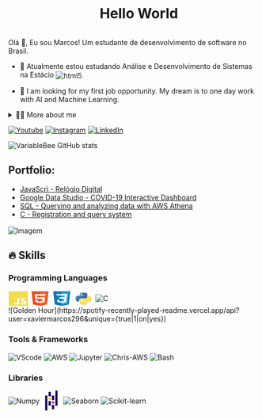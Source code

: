 <!--título-->
<div id="user-content-toc">
  <ul align="center">
    <summary><h1 style="display: inline-block">Hello World</h1></summary>
</div>

<!-- Presentation -->
<p>
  Olá 👋, Eu sou Marcos! Um estudante de desenvolvimento de software no Brasil.

  - 🌱 Atualmente estou estudando Análise e Desenvolvimento de Sistemas na Estácio <img align="center" alt="html5" src="https://img.shields.io/badge/Edx-193A3E?style=for-the-badge&logo=edx&logoColor=white" />

  - 🔭 I am looking for my first job opportunity. My dream is to one day work with AI and Machine Learning.
</p>

<!-- Dropdown -->
<details>
  <summary>👨‍💻 More about me</summary>

  - 💬 I am 26 years old, currently living in Brazil. I have fluency in English and have experience with SQL, Python, Data Analysis, Data visualization, and Machine Learning. I'm also a content creator on YouTube since 2018, which helped me develop important skills such as creativity, communication, marketing, analytical capability, community and social media management.

  - ⚡ I enjoy reading, whether it's a good book, manga, or comics, as well as watching movies and playing games! I believe that our personal interests contribute to a more refined perception of things and problem-solving. \o/
</details>

<!-- Links -->
[![Youtube](https://img.shields.io/badge/YouTube-FF0000?style=for-the-badge&logo=youtube&logoColor=white)](https://www.youtube.com/channel/UC177sCc63-aazx2T3n1LGWg)
[![Instagram](https://img.shields.io/badge/Instagram-E4405F?style=for-the-badge&logo=instagram&logoColor=white)](https://www.instagram.com/marcosscandian/)
[![LinkedIn](https://img.shields.io/badge/LinkedIn-0077B5?style=for-the-badge&logo=linkedin&logoColor=white)](https://www.linkedin.com/in/marcos-scandian-75321b20a?utm_source=share&utm_campaign=share_via&utm_content=profile&utm_medium=android_app)

<!-- GithubStats -->
![VariableBee GitHub stats](https://github-readme-stats.vercel.app/api?username=variablebee&show_icons=true&theme=gotham)

<!-- Portfolio -->
## Portfolio:
- [JavaScri - Relógio Digital](https://markscandian.github.io/relogiodigitalmp/)
- [Google Data Studio - COVID-19 Interactive Dashboard](https://github.com/VariableBee/COVID_19_DASHBOARD)
- [SQL - Querying and analyzing data with AWS Athena](https://github.com/VariableBee/AWS_Athena_Queries)
- [C - Registration and query system](https://github.com/VariableBee/Cartorio)

<!-- GIF -->
<p align="left">
  <img align="center" src="https://github.com/VariableBee/VariableBee/assets/77739311/4e9f41af-6b57-49a7-b15a-74322e96b4d7" alt="Imagem">
</p>

## 🔥 Skills
<!-- Skills: Programming Languages -->
  <div style="flex-basis: 48%;">
    <h3>Programming Languages</h3>
    <img align="center" alt="Js" height="30" width="40" src="https://raw.githubusercontent.com/devicons/devicon/master/icons/javascript/javascript-plain.svg">
    <img align="center" alt="HTML" height="30" width="40" src="https://raw.githubusercontent.com/devicons/devicon/master/icons/html5/html5-original.svg">
    <img align="center" alt="CSS" height="30" width="40" src="https://raw.githubusercontent.com/devicons/devicon/master/icons/css3/css3-original.svg">
    <img align="center" alt="Python" height="30" width="40" src="https://raw.githubusercontent.com/devicons/devicon/master/icons/python/python-original.svg">
    <img align="center" alt="C" height="30" width="40" src="https://cdn.jsdelivr.net/gh/devicons/devicon/icons/c/c-original.svg">
  </div>
<div>
  
</div>
  ![Golden Hour](https://spotify-recently-played-readme.vercel.app/api?user=xaviermarcos296&unique={true|1|on|yes})
  
  <!-- Skills: Tools & Frameworks -->
  <div style="flex-basis: 48%;">
    <h3>Tools & Frameworks</h3>
    <img align="center" alt="VScode" height="30" width="40" src="https://cdn.jsdelivr.net/gh/devicons/devicon/icons/vscode/vscode-original.svg">
    <img align="center" alt="AWS" height="30" width="40" src="https://cdn.jsdelivr.net/gh/devicons/devicon/icons/amazonwebservices/amazonwebservices-original.svg">
    <img align="center" alt="Jupyter" height="30" width="40" src="https://cdn.jsdelivr.net/gh/devicons/devicon/icons/jupyter/jupyter-original.svg">
    <img align="center" alt="Chris-AWS" height="30" width="40" src="https://cdn.jsdelivr.net/gh/devicons/devicon/icons/git/git-original.svg">
    <img align="center" alt="Bash" height="30" width="40" src="https://cdn.jsdelivr.net/gh/devicons/devicon/icons/bash/bash-original.svg">
  </div>
  
  <!-- Skills: Libraries -->
  <div style="flex-basis: 48%;">
    <h3>Libraries</h3>
    <img align="center" alt="Numpy" height="30" width="40" src="https://cdn.jsdelivr.net/gh/devicons/devicon/icons/numpy/numpy-original.svg">
    <img align="center" alt="Pandas" src="https://raw.githubusercontent.com/devicons/devicon/2ae2a900d2f041da66e950e4d48052658d850630/icons/pandas/pandas-original.svg" alt="pandas" width="40" height="40"/>
    <img align="center" alt="Seaborn" src="https://seaborn.pydata.org/_images/logo-mark-lightbg.svg" alt="seaborn" width="40" height="40"/>
    <img align="center" alt="Scikit-learn" src="https://upload.wikimedia.org/wikipedia/commons/0/05/Scikit_learn_logo_small.svg" alt="scikit_learn" width="40" height="40"/>
  </div>
